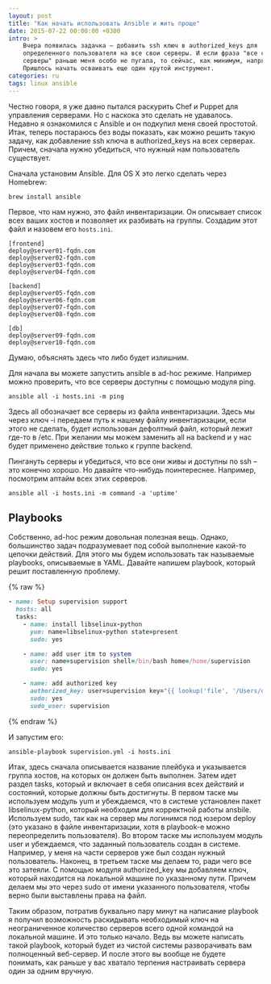 ```yaml
---
layout: post
title: "Как начать использовать Ansible и жить проще"
date: 2015-07-22 00:00:00 +0300
intro: >
    Вчера появилась задачка – добавить ssh ключ в authorized_keys для
    определенного пользователя на все свои серверы. И если фраза "все свои
    серверы" раньше меня особо не пугала, то сейчас, как минимум, напрягает.
    Пришлось начать осваивать еще один крутой инструмент.
categories: ru
tags: linux ansible
---
```


Честно говоря, я уже давно пытался раскурить Chef и Puppet для управления серверами. Но с наскока это сделать не удавалось. Недавно я ознакомился с Ansible и он подкупил меня своей простотой. Итак, теперь постараюсь без воды показать, как можно решить такую задачу, как добавление ssh ключа в authorized_keys на всех серверах. Причем, сначала нужно убедиться, что нужный нам пользователь существует.

Сначала установим Ansible. Для OS X это легко сделать через Homebrew:

```
brew install ansible
```

Первое, что нам нужно, это файл инвентаризации. Он описывает список всех ваших хостов и позволяет их разбивать на группы. Создадим этот файл и назовем его `hosts.ini`.

```
[frontend]
deploy@server01-fqdn.com
deploy@server02-fqdn.com
deploy@server03-fqdn.com
deploy@server04-fqdn.com

[backend]
deploy@server05-fqdn.com
deploy@server06-fqdn.com
deploy@server07-fqdn.com
deploy@server08-fqdn.com

[db]
deploy@server09-fqdn.com
deploy@server10-fqdn.com
```

Думаю, объяснять здесь что либо будет излишним.

Для начала вы можете запустить ansible в ad-hoc режиме. Например можно проверить, что все серверы доступны с помощью модуля ping.

```
ansible all -i hosts.ini -m ping
```

Здесь all обозначает все серверы из файла инвентаризации. Здесь мы через ключ -i передаем путь к нашему файлу инвентаризации, если этого не сделать, будет использован дефолтный файл, который лежит где-то в /etc. При желании мы можем заменить all на backend и у нас будет применено действие только к группе backend.

Пингануть серверы и убедиться, что все они живы и доступны по ssh – это конечно хорошо. Но давайте что-нибудь поинтереснее. Например, посмотрим аптайм всех этих серверов.

```
ansible all -i hosts.ini -m command -a 'uptime'
```

## Playbooks

Собственно, ad-hoc режим довольная полезная вещь. Однако, большинство задач подразумевает под собой выполнение какой-то цепочки действий. Для этого мы будем использовать так называемые playbooks, описываемые в YAML. Давайте напишем playbook, который решит поставленную проблему.

{% raw %}
```ruby
- name: Setup supervision support
  hosts: all
  tasks:
    - name: install libselinux-python
      yum: name=libselinux-python state=present
      sudo: yes

    - name: add user itm to system
      user: name=supervision shell=/bin/bash home=/home/supervision
      sudo: yes

    - name: add authorized key  
      authorized_key: user=supervision key="{{ lookup('file', '/Users/dlysenko/.ssh/supervision.pub') }}"
      sudo: yes
      sudo_user: supervision
```
{% endraw %}

И запустим его:

```
ansible-playbook supervision.yml -i hosts.ini
```

Итак, здесь сначала описывается название плейбука и указывается группа хостов, на которых он должен быть выполнен. Затем идет раздел tasks, который и включает в себя описания всех действий и состояний, которые должны быть достигнуты. В первом таске мы используем модуль yum и убеждаемся, что в системе установлен пакет libselinux-python, который необходим для корректной работы ansbile. Используем sudo, так как на сервер мы логинимся под юзером deploy (это указано в файле инвентаризации, хотя в playbook-е можно переопределить пользователя). Во втором таске мы используем модуль user и убеждаемся, что заданный пользователь создан в системе. Например, у меня на части серверов уже был создан нужный пользователь. Наконец, в третьем таске мы делаем то, ради чего все это затеяли. С помощью модуля authorized_key мы добавляем ключ, который находится на локальной машине по указанному пути. Причем делаем мы это через sudo от имени указанного пользователя, чтобы верно были выставлены права на файл.

Таким образом, потратив буквально пару минут на написание playbook я получил возможность раскидывать необходимый ключ на неограниченное количество серверов всего одной командой на локальной машине. И это только начало. Ведь вы можете написать такой playbook, который будет из чистой системы разворачивать вам полноценный веб-сервер. И после этого вы вообще не будете понимать, как раньше у вас хватало терпения настраивать сервера один за одним вручную.
